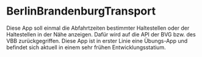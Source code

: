 # BerlinBrandenburgTransport
Diese App soll einmal die Abfahrtzeiten bestimmter Haltestellen oder der Haltestellen in der Nähe anzeigen.
Dafür wird auf die API der BVG bzw. des VBB zurückgegriffen.
Diese App ist in erster Linie eine Übungs-App und befindet sich aktuell in einem sehr frühen Entwicklungsstatium.